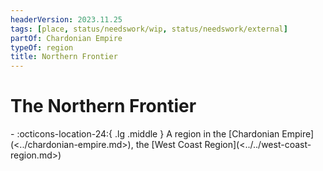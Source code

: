 ```yaml
---
headerVersion: 2023.11.25
tags: [place, status/needswork/wip, status/needswork/external]
partOf: Chardonian Empire
typeOf: region
title: Northern Frontier
---
```

# The Northern Frontier
<div class="grid cards ext-narrow-margin ext-one-column" markdown>
-    :octicons-location-24:{ .lg .middle } A region in the [Chardonian Empire](<../chardonian-empire.md>), the [West Coast Region](<../../west-coast-region.md>)  
</div>





